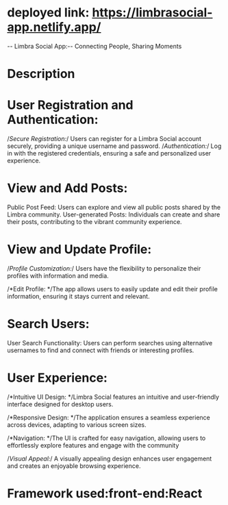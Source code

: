 # deployed link: https://limbrasocial-app.netlify.app/
-- Limbra Social App:-- Connecting People, Sharing Moments
# Description
# User Registration and Authentication:

/*Secure Registration:*/ Users can register for a Limbra Social account securely, providing a unique username and password.
/*Authentication:*/ Log in with the registered credentials, ensuring a safe and personalized user experience.
#  View and Add Posts:
Public Post Feed: Users can explore and view all public posts shared by the Limbra community.
User-generated Posts: Individuals can create and share their posts, contributing to the vibrant community experience.
# View and Update Profile:

/*Profile Customization:*/ Users have the flexibility to personalize their profiles with information and media.

/*Edit Profile: */The app allows users to easily update and edit their profile information, ensuring it stays current and relevant.

# Search Users:
User Search Functionality: Users can perform searches using alternative usernames to find and connect with friends or interesting profiles.
# User Experience:
/*Intuitive UI Design: */Limbra Social features an intuitive and user-friendly interface designed for desktop users.

/*Responsive Design: */The application ensures a seamless experience across devices, adapting to various screen sizes.

/*Navigation: */The UI is crafted for easy navigation, allowing users to effortlessly explore features and engage with the community

/*Visual Appeal:*/ A visually appealing design enhances user engagement and creates an enjoyable browsing experience.
# Framework used:front-end:React



